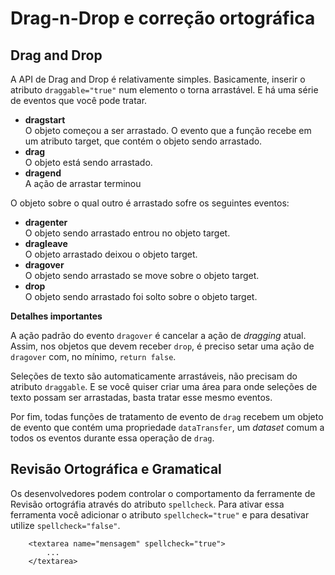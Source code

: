 # Drag-n-Drop e correção ortográfica

## Drag and Drop
A API de Drag and Drop é relativamente simples. Basicamente, inserir o atributo `draggable="true"` num elemento o torna arrastável. E há uma série de eventos que você pode tratar.

- **dragstart**  
O objeto começou a ser arrastado. O evento que a função recebe em um atributo target, que contém o objeto sendo arrastado.
- **drag**  
O objeto está sendo arrastado.
- **dragend**  
A ação de arrastar terminou

O objeto sobre o qual outro é arrastado sofre os seguintes eventos:

- **dragenter**  
O objeto sendo arrastado entrou no objeto target.
- **dragleave**  
O objeto arrastado deixou o objeto target.
- **dragover**  
O objeto sendo arrastado se move sobre o objeto target.
- **drop**  
O objeto sendo arrastado foi solto sobre o objeto target.

**Detalhes importantes**  

A ação padrão do evento `dragover` é cancelar a ação de *dragging* atual. Assim, nos objetos que devem receber `drop`, é preciso setar uma ação de `dragover` com, no mínimo, `return false`.  

Seleções de texto são automaticamente arrastáveis, não precisam do atributo `draggable`. E se você quiser criar uma área para onde seleções de texto possam ser arrastadas, basta tratar esse mesmo eventos.

Por fim, todas funções de tratamento de evento de `drag` recebem um objeto de evento que contém uma propriedade `dataTransfer`, um *dataset* comum a todos os eventos durante essa operação de `drag`.

## Revisão Ortográfica e Gramatical

Os desenvolvedores podem controlar o comportamento da ferramente de Revisão ortográfia através do atributo `spellcheck`. Para ativar essa ferramenta você adicionar o atributo `spellcheck="true"` e para desativar utilize `spellcheck="false"`.

```
    <textarea name="mensagem" spellcheck="true">
        ...
    </textarea>
```